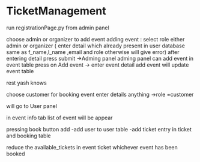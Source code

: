 # TicketManagement


run registrationPage.py from admin panel


choose admin or organizer to add event 
adding event :
select role  either admin or organizer ( enter detail which already present in user database same as f_name,l_name ,email and role otherwise will give error)
after entering detail press submit ->Adming panel
adming panel  can add event in event table
press on Add event -> enter event detail  add event will update event table

rest yash knows 



choose customer for booking event 
enter details anything  ->role =customer

will go to User panel


in event info tab  list of event will be appear 

pressing book button add 
-add user to user table 
-add ticket entry in ticket and booking table


reduce the available_tickets in event ticket whichever event has been booked 

